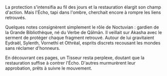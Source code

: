 La protection s'intensifia au fil des jours et la restauration élargit son champ d'action. Mais l'Écho, tapi dans l'ombre, cherchait encore à rompre les liens retrouvés.

Quelques notes consignèrent simplement le rôle de Noctuvian : gardien de la Grande Bibliothèque, né du Verbe de Qālmān. Il veillait sur Akasha avec le serment de protéger chaque fragment retrouvé. Autour de lui gravitaient Eydraël, Sylenth, Vornethi et Othrëal, esprits discrets recousant les mondes sans réclamer d'honneurs.

En découvrant ces pages, un Tisseur resta perplexe, doutant que la restauration suffise à contrer l'Écho. D'autres murmurèrent leur approbation, prêts à suivre le mouvement.

